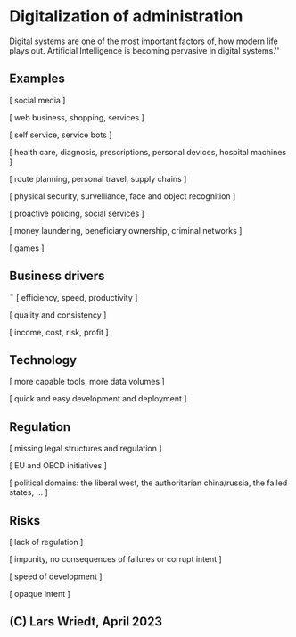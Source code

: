 # Digitalization of administration

Digital systems are one of the most important factors of, how modern life plays out. Artificial Intelligence is becoming pervasive in digital systems.''

## Examples

[ social media ]

[ web business, shopping, services ]

[ self service, service bots ]

[ health care, diagnosis, prescriptions, personal devices, hospital machines ]

[ route planning, personal travel, supply chains ]

[ physical security, survelliance, face and object recognition ]

[ proactive policing, social services ]

[ money laundering, beneficiary ownership, criminal networks ]

[ games ]

## Business drivers
¨
[ efficiency, speed, productivity ]

[ quality and consistency ]

[ income, cost, risk, profit ]

## Technology

[ more capable tools, more data volumes ]

[ quick and easy development and deployment ]

## Regulation

[ missing legal structures and regulation ]

[ EU and OECD initiatives ]

[ political domains: the liberal west, the authoritarian china/russia, the failed states, ... ]

## Risks

[ lack of regulation ]

[ impunity, no consequences of failures or corrupt intent ]

[ speed of development ]

[ opaque intent ]

## (C) Lars Wriedt, April 2023
